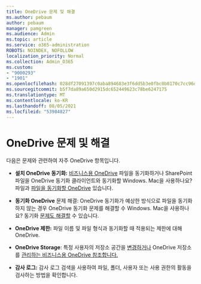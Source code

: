 ```yaml
---
title: OneDrive 문제 및 해결
ms.author: pebaum
author: pebaum
manager: pamgreen
ms.audience: Admin
ms.topic: article
ms.service: o365-administration
ROBOTS: NOINDEX, NOFOLLOW
localization_priority: Normal
ms.collection: Admin_O365
ms.custom:
- "9000293"
- "1901"
ms.openlocfilehash: 028df27091397c0aba894683e3f6dd5b3e0fbc0b0170c7cc96d4da423dfd3119
ms.sourcegitcommit: b5f7da89a650d2915dc652449623c78be6247175
ms.translationtype: MT
ms.contentlocale: ko-KR
ms.lasthandoff: 08/05/2021
ms.locfileid: "53984827"
---
```

# <a name="onedrive-common-issues-and-resolutions"></a>OneDrive 문제 및 해결

다음은 문제와 관련하여 자주 OneDrive 항목입니다.

- **설치 OneDrive 동기화:** [비즈니스용 OneDrive](https://go.microsoft.com/fwlink/?linkid=533375) 파일을 동기화하거나 SharePoint [](https://go.microsoft.com/fwlink/?linkid=871666) 파일을 OneDrive 동기화 클라이언트와 동기화할 Windows.  Mac을 사용하나요? 파일과 [파일을 동기화할 OneDrive](https://support.office.com/article/Sync-files-with-the-OneDrive-sync-client-on-Mac-OS-X-d11b9f29-00bb-4172-be39-997da46f913f) 있습니다.

- **동기화 OneDrive** 문제 해결: OneDrive 동기화가 예상한 방식으로 파일을 동기화하지 않는 [](https://go.microsoft.com/fwlink/?linkid=866431) 경우 OneDrive 동기화 문제를 해결할 수 Windows. Mac을 사용하나요? 동기화 [문제도 해결할](https://support.office.com/article/fix-onedrive-sync-problems-on-a-mac-af3012d7-13ec-4ac9-bbb1-ebcd2a0cd756) 수 있습니다.
- **OneDrive 제한:** 파일 이름 및 [](https://support.office.com/article/Invalid-file-names-and-file-types-in-OneDrive-OneDrive-for-Business-and-SharePoint-64883a5d-228e-48f5-b3d2-eb39e07630fa) 파일 형식과 동기화할 때 적용되는 제한에 대해 OneDrive.
- **OneDrive Storage**: 특정 사용자의 저장소 공간을 [변경하거나](https://docs.microsoft.com/onedrive/change-user-storage) OneDrive 저장소를 [관리하는 비즈니스용 OneDrive 참조합니다.](https://support.office.com/article/Manage-your-OneDrive-for-Business-storage-31519161-059C-4764-B6F8-F5CD29F7FE68)
- **감사 로그:** 감사 로그 [](https://docs.microsoft.com/microsoft-365/compliance/search-the-audit-log-in-security-and-compliance#search-the-audit-log) 검색을 사용하여 파일, 폴더, 사용자 또는 사용 권한의 활동을 검사하는 방법을 확인합니다. 
